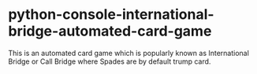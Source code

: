 # python-console-international-bridge-automated-card-game
This is an automated card game which is popularly known as International Bridge or Call Bridge where Spades are by default trump card.
